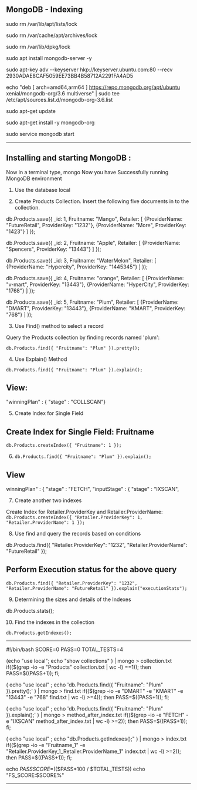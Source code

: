 ## MongoDB - Indexing

sudo rm /var/lib/apt/lists/lock

sudo rm /var/cache/apt/archives/lock

sudo rm /var/lib/dpkg/lock

sudo apt install mongodb-server -y

sudo apt-key adv --keyserver hkp://keyserver.ubuntu.com:80 --recv 2930ADAE8CAF5059EE73BB4B58712A2291FA4AD5

echo "deb [ arch=amd64,arm64 ] https://repo.mongodb.org/apt/ubuntu xenial/mongodb-org/3.6 multiverse" | sudo tee /etc/apt/sources.list.d/mongodb-org-3.6.list

sudo apt-get update

sudo apt-get install -y mongodb-org

sudo service mongodb start

-------------

## Installing and starting MongoDB :
Now in a terminal type, mongo
Now you have Successfully running MongoDB environment


1. Use the database local

2. Create Products Collection. Insert the following five documents in to the collection.

db.Products.save({
 _id: 1,
 Fruitname: "Mango",
 Retailer: [
  {ProviderName: "FutureRetail", ProviderKey: "1232"},
  {ProviderName: "More", ProviderKey: "1423"}
 ]
});

db.Products.save({
 _id: 2,
 Fruitname: "Apple",
 Retailer: [
  {ProviderName: "Spencers", ProviderKey: "13443"}
 ]
});

db.Products.save({
 _id: 3,
 Fruitname: "WaterMelon",
 Retailer: [
  {ProviderName: "Hypercity", ProviderKey: "1445345"}
 ]
});

db.Products.save({
 _id: 4,
 Fruitname: "orange",
Retailer: [
  {ProviderName: "v-mart", ProviderKey: "13443"},
  {ProviderName: "HyperCity", ProviderKey: "1768"}
 ]
});

db.Products.save({
 _id: 5,
 Fruitname: "Plum",
 Retailer: [
  {ProviderName: "DMART", ProviderKey: "13443"},
  {ProviderName: "KMART", ProviderKey: "768"}
 ]
});

3. Use Find() method to select a record

Query the Products collection by finding records named 'plum':

`db.Products.find({ "Fruitname": "Plum" }).pretty();`

4. Use Explain() Method

`db.Products.find({ "Fruitname": "Plum" }).explain();`

 
## View:
"winningPlan" : { "stage" : "COLLSCAN"}

5. Create Index for Single Field

## Create Index for Single Field: Fruitname

`db.Products.createIndex({ "Fruitname": 1 });`

6. `db.Products.find({ "Fruitname": "Plum" }).explain();`
 
## View
 
winningPlan" : {
                        "stage" : "FETCH",
                        "inputStage" : {
                                "stage" : "IXSCAN",

7. Create another two indexes 

Create Index for Retailer.ProviderKey and Retailer.ProviderName:
`db.Products.createIndex({ "Retailer.ProviderKey": 1,  "Retailer.ProviderName": 1 }); `

8. Use find and query the records based on conditions  

db.Products.find({ "Retailer.ProviderKey": "1232",  "Retailer.ProviderName": "FutureRetail" });

 ## Perform Execution status for the above query

`db.Products.find({ "Retailer.ProviderKey": "1232",  "Retailer.ProviderName": "FutureRetail" }).explain("executionStats");`

9. Determining the sizes and details of the Indexes 

db.Products.stats();

10.  Find the indexes in the collection 

`db.Products.getIndexes(); `


---------------------------

#!/bin/bash
SCORE=0
PASS=0
TOTAL_TESTS=4


(echo "use local"; echo "show collections" ) | mongo > collection.txt
if(($(grep -io -e "Products" collection.txt | wc -l) ==1)); then PASS=$((PASS+1)); fi;

( echo "use local" ; echo 'db.Products.find({ "Fruitname": "Plum" }).pretty();' ) | mongo > find.txt
if(($(grep -io -e "DMART" -e "KMART" -e "13443" -e "768" find.txt | wc -l) >=4)); then PASS=$((PASS+1)); fi;


( echo "use local" ; echo 'db.Products.find({ "Fruitname": "Plum" }).explain();' ) | mongo > method_after_index.txt
if(($(grep -io -e "FETCH" -e "IXSCAN" method_after_index.txt | wc -l) >=2)); then PASS=$((PASS+1)); fi;


( echo "use local" ; echo "db.Products.getIndexes();" ) | mongo > index.txt
if(($(grep -io -e "Fruitname_1" -e "Retailer.ProviderKey_1_Retailer.ProviderName_1" index.txt | wc -l) >=2)); then PASS=$((PASS+1)); fi;



echo $PASS
SCORE=$(($PASS*100 / $TOTAL_TESTS))
echo "FS_SCORE:$SCORE%"



-----------------------
